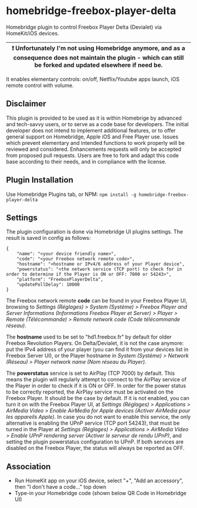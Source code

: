 # homebridge-freebox-player-delta
Homebridge plugin to control Freebox Player Delta (Devialet) via HomeKit/iOS devices.

| :exclamation:  Unfortunately I'm not using Homebridge anymore, and as a consequence does not maintain the plugin - which can still be forked and updated elsewhere if need be. |
|-----------------------------------------|

It enables elementary controls: on/off, Netflix/Youtube apps launch, iOS remote control with volume.

## Disclaimer
This plugin is provided to be used as it is within Homebrige by advanced and tech-savvy users, or to serve as a code base for developers. The initial developer does not intend to implement additional features, or to offer general support on Homebridge, Apple iOS and Free Player use. Issues which prevent elementary and intended functions to work properly will be reviewed and considered. Enhancements requests will only be accepted from proposed pull requests. Users are free to fork and adapt this code base according to their needs, and in compliance with the license.

## Plugin Installation
Use Homebridge Plugins tab, or NPM: `npm install -g homebridge-freebox-player-delta`

## Settings

The plugin configuration is done via Homebridge UI plugins settings.
The result is saved in config as follows:
```
{
	"name": "<your device friendly name>",
	"code": "<your Freebox network remote code>",
	"hostname": "<hostname or IPv4/6 address of your Player device",
	"powerstatus": "<the network service (TCP port) to check for in order to determine if the Player is ON or OFF: 7000 or 54243>",
	"platform": "FreeboxPlayerDelta",
	"updatePollDelay": 10000
}
```

The Freebox network remote **code** can be found in your Freebox Player UI, browsing to _Settings (Réglages) > System (Système) > Freebox Player and Server Informations (Informations Freebox Player et Server) >  Player > Remote (Télécommande) > Remote network code (Code télécommande réseau)_.

The **hostname** used to be set to "hd1.freebox.fr" by default for older Freebox Revolution Players.
On Delta/Devialet, it is not the case anymore: put the IPv4 address of your player (you can find it from your devices list in Freebox Server UI), or the Player hostname in _System (Système) > Network (Réseau) > Player network name (Nom réseau du Player)_.

The **powerstatus** service is set to AirPlay (TCP 7000) by default. This means the plugin will regularly attempt to connect to the AirPlay service of the Player in order to check if it is ON or OFF. In order for the power status to be correctly reported, the AirPlay service must be activated on the Freebox Player. It should be the case by default. If it is not enabled, you can turn it on with the Freebox Player UI, at _Settings (Réglages) > Applications > AirMedia Video > Enable AirMedia for Apple devices (Activer AirMedia pour les appareils Apple)_. In case you do not want to enable this service, the only alternative is enabling the UPnP service (TCP port 54243), that must be turned in the Player at _Settings (Réglages) > Applications > AirMedia Video > Enable UPnP rendering server (Activer le serveur de rendu UPnP)_, and setting the plugin powerstatus configuration to UPnP. If both services are disabled on the Freebox Player, the status will always be reported as OFF.

## Association

- Run HomeKit app on your iOS device, select "+", "Add an accessory", then "I don't have a code..." top down
- Type-in your Homebridge code (shown below QR Code in Homebridge UI)
